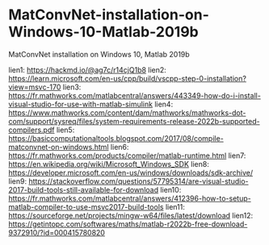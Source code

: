 # MatConvNet-installation-on-Windows-10-Matlab-2019b
MatConvNet installation on Windows 10, Matlab 2019b

lien1: https://hackmd.io/@ag7c/r14cjQ1b8
lien2: https://learn.microsoft.com/en-us/cpp/build/vscpp-step-0-installation?view=msvc-170
lien3: https://fr.mathworks.com/matlabcentral/answers/443349-how-do-i-install-visual-studio-for-use-with-matlab-simulink
lien4: https://www.mathworks.com/content/dam/mathworks/mathworks-dot-com/support/sysreq/files/system-requirements-release-2022b-supported-compilers.pdf
lien5: https://basiccomputationaltools.blogspot.com/2017/08/compile-matconvnet-on-windows.html
lien6: https://fr.mathworks.com/products/compiler/matlab-runtime.html
lien7: https://en.wikipedia.org/wiki/Microsoft_Windows_SDK
lien8: https://developer.microsoft.com/en-us/windows/downloads/sdk-archive/
lien9: https://stackoverflow.com/questions/57795314/are-visual-studio-2017-build-tools-still-available-for-download
lien10: https://fr.mathworks.com/matlabcentral/answers/412396-how-to-setup-matlab-compiler-to-use-msvc2017-build-tools
lien11: https://sourceforge.net/projects/mingw-w64/files/latest/download
lien12: https://getintopc.com/softwares/maths/matlab-r2022b-free-download-9372910/?id=000415780820
